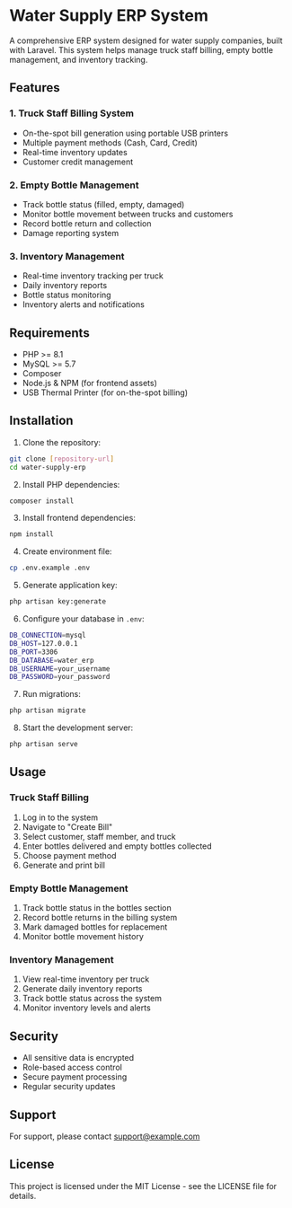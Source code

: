 # Water Supply ERP System

A comprehensive ERP system designed for water supply companies, built with Laravel. This system helps manage truck staff billing, empty bottle management, and inventory tracking.

## Features

### 1. Truck Staff Billing System
- On-the-spot bill generation using portable USB printers
- Multiple payment methods (Cash, Card, Credit)
- Real-time inventory updates
- Customer credit management

### 2. Empty Bottle Management
- Track bottle status (filled, empty, damaged)
- Monitor bottle movement between trucks and customers
- Record bottle return and collection
- Damage reporting system

### 3. Inventory Management
- Real-time inventory tracking per truck
- Daily inventory reports
- Bottle status monitoring
- Inventory alerts and notifications

## Requirements

- PHP >= 8.1
- MySQL >= 5.7
- Composer
- Node.js & NPM (for frontend assets)
- USB Thermal Printer (for on-the-spot billing)

## Installation

1. Clone the repository:
```bash
git clone [repository-url]
cd water-supply-erp
```

2. Install PHP dependencies:
```bash
composer install
```

3. Install frontend dependencies:
```bash
npm install
```

4. Create environment file:
```bash
cp .env.example .env
```

5. Generate application key:
```bash
php artisan key:generate
```

6. Configure your database in `.env`:
```bash
DB_CONNECTION=mysql
DB_HOST=127.0.0.1
DB_PORT=3306
DB_DATABASE=water_erp
DB_USERNAME=your_username
DB_PASSWORD=your_password
```

7. Run migrations:
```bash
php artisan migrate
```

8. Start the development server:
```bash
php artisan serve
```

## Usage

### Truck Staff Billing
1. Log in to the system
2. Navigate to "Create Bill"
3. Select customer, staff member, and truck
4. Enter bottles delivered and empty bottles collected
5. Choose payment method
6. Generate and print bill

### Empty Bottle Management
1. Track bottle status in the bottles section
2. Record bottle returns in the billing system
3. Mark damaged bottles for replacement
4. Monitor bottle movement history

### Inventory Management
1. View real-time inventory per truck
2. Generate daily inventory reports
3. Track bottle status across the system
4. Monitor inventory levels and alerts

## Security

- All sensitive data is encrypted
- Role-based access control
- Secure payment processing
- Regular security updates

## Support

For support, please contact [support@example.com](mailto:support@example.com)

## License

This project is licensed under the MIT License - see the LICENSE file for details.

